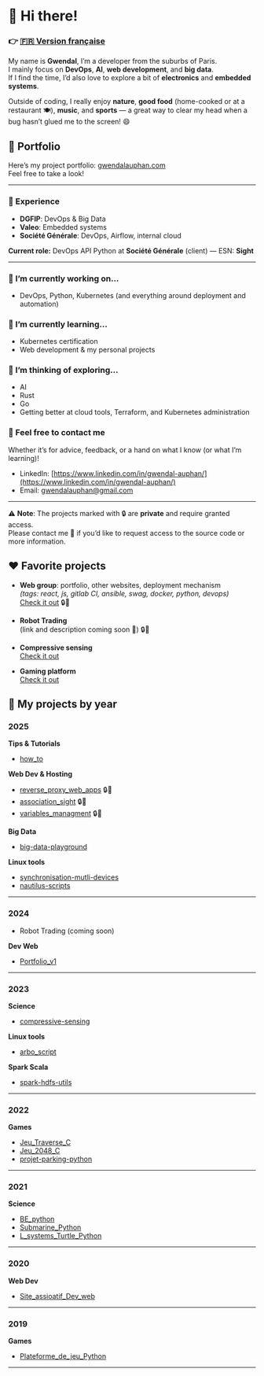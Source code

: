 # 👋 Hi there!
### 👉 [🇫🇷 Version française](README_fr.md)
My name is **Gwendal**, I’m a developer from the suburbs of Paris.  
I mainly focus on **DevOps**, **AI**, **web development**, and **big data**.  
If I find the time, I’d also love to explore a bit of **electronics** and **embedded systems**.

Outside of coding, I really enjoy **nature**, **good food** (home-cooked or at a restaurant 🍽️), **music**, and **sports** — a great way to clear my head when a bug hasn’t glued me to the screen! 😄

## 🚀 Portfolio

Here’s my project portfolio: [gwendalauphan.com](https://gwendalauphan.com/)  
Feel free to take a look!

---

### 💼 Experience

- **DGFIP**: DevOps & Big Data  
- **Valeo**: Embedded systems  
- **Société Générale**: DevOps, Airflow, internal cloud  

**Current role:** DevOps API Python at **Société Générale** (client) — ESN: **Sight**

---

### 🔭 I’m currently working on...

- DevOps, Python, Kubernetes (and everything around deployment and automation)

### 🌱 I’m currently learning...

- Kubernetes certification
- Web development & my personal projects

### 🤔 I’m thinking of exploring...

- AI
- Rust
- Go
- Getting better at cloud tools, Terraform, and Kubernetes administration

### 💬 Feel free to contact me
Whether it’s for advice, feedback, or a hand on what I know (or what I’m learning)!
- LinkedIn: [https://www.linkedin.com/in/gwendal-auphan/](https://www.linkedin.com/in/gwendal-auphan/)
- Email: gwendalauphan@gmail.com

---
⚠️ **Note**: The projects marked with 🔒 are **private** and require granted access.  
Please contact me 📩 if you’d like to request access to the source code or more information.

## ❤️ Favorite projects

- **Web group**: portfolio, other websites, deployment mechanism  
  *(tags: react, js, gitlab CI, ansible, swag, docker, python, devops)*  
  [Check it out](https://gitlab.com/web6464113/) 🔒📩

- **Robot Trading**  
  (link and description coming soon 🤖) 🔒📩

- **Compressive sensing**  
  [Check it out](https://github.com/gwendalauphan/compressive-sensing)

- **Gaming platform**  
  [Check it out](https://github.com/gwendalauphan/Plateforme_de_jeu_Python)

## 📂 My projects by year

### 2025
**Tips & Tutorials**
- [how_to](https://github.com/gwendalauphan/how_to)

**Web Dev & Hosting**
- [reverse_proxy_web_apps](https://gitlab.com/web6464113/reverse_proxy_web_apps) 🔒📩
- [association_sight](https://gitlab.com/web6464113/association_sight) 🔒📩
- [variables_managment](https://gitlab.com/web6464113/variables_managment) 🔒📩

**Big Data**
- [big-data-playground](https://github.com/gwendalauphan/big-data-playground)

**Linux tools**
- [synchronisation-mutli-devices](https://github.com/gwendalauphan/synchronisation-mutli-devices)
- [nautilus-scripts](https://github.com/gwendalauphan/nautilus-scripts)

---

### 2024
- Robot Trading (coming soon)

**Dev Web**
- [Portfolio_v1](https://github.com/gwendalauphan/Portfolio_v1)

---

### 2023
**Science**
- [compressive-sensing](https://github.com/gwendalauphan/compressive-sensing)

**Linux tools**
- [arbo_script](https://github.com/gwendalauphan/arbo_script)

**Spark Scala**
- [spark-hdfs-utils](https://github.com/gwendalauphan/spark-hdfs-utils)

---

### 2022
**Games**
- [Jeu_Traverse_C](https://github.com/gwendalauphan/Jeu_Traverse_C)
- [Jeu_2048_C](https://github.com/gwendalauphan/Jeu_2048_C)
- [projet-parking-python](https://github.com/gwendalauphan/projet-parking-python)

---

### 2021
**Science**
- [BE_python](https://github.com/gwendalauphan/BE_python)
- [Submarine_Python](https://github.com/gwendalauphan/Submarine_Python)
- [L_systems_Turtle_Python](https://github.com/gwendalauphan/L_systems_Turtle_Python)

---

### 2020
**Web Dev**
- [Site_assioatif_Dev_web](https://github.com/gwendalauphan/Site_assioatif_Dev_web)

---

### 2019
**Games**
- [Plateforme_de_jeu_Python](https://github.com/gwendalauphan/Plateforme_de_jeu_Python)

---

<!--
**gwendalauphan/gwendalauphan** is a ✨ _special_ ✨ repository because its `README.md` (this file) appears on your GitHub profile.

Here are some ideas to get you started:

- 🔭 I’m currently working on ...
- 🌱 I’m currently learning ...
- 👯 I’m looking to collaborate on ...
- 🤔 I’m looking for help with ...
- 💬 Ask me about ...
- 📫 How to reach me: ...
- 😄 Pronouns: ...
- ⚡ Fun fact: ...
-->

